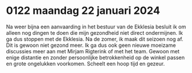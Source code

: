 # 0122 maandag 22 januari 2024
Na weer bijna een aanvaarding in het bestuur van de Ekklesia besluit ik om alleen nog dingen te doen die mijn gezondheid niet direct ondermijnen. Ik ga dus stoppen met de Ekklesia. Na de zomer, ik maak dit seizoen nog af. Dit is gewoon niet gezond meer. Ik ga dus ook geen nieuwe moeizame discussies meer aan met Mirjam Rigterink of met het team. Gewoon met enige distantie en zonder persoonlijke betrokkenheid op de winkel passen en grote ongelukken voorkomen. Scheelt een hoop tijd en gezeur.
